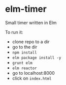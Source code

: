 # elm-timer
Small timer written in Elm


To run it:
* clone repo to a dir
* go to the dir
* `npm install`
* `elm package install -y`
* `grunt elm`
* `elm reactor`
* go to localhost:8000
* click on `index.html`
